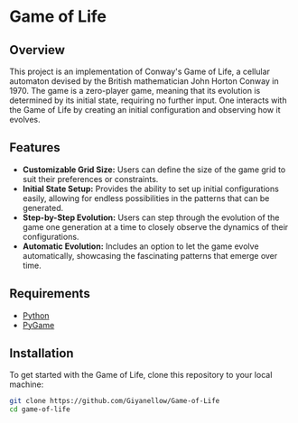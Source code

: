 # Game of Life

## Overview

This project is an implementation of Conway's Game of Life, a cellular automaton devised by the British mathematician John Horton Conway in 1970. The game is a zero-player game, meaning that its evolution is determined by its initial state, requiring no further input. One interacts with the Game of Life by creating an initial configuration and observing how it evolves.

## Features

- **Customizable Grid Size:** Users can define the size of the game grid to suit their preferences or constraints.
- **Initial State Setup:** Provides the ability to set up initial configurations easily, allowing for endless possibilities in the patterns that can be generated.
- **Step-by-Step Evolution:** Users can step through the evolution of the game one generation at a time to closely observe the dynamics of their configurations.
- **Automatic Evolution:** Includes an option to let the game evolve automatically, showcasing the fascinating patterns that emerge over time.

## Requirements

- [Python](https://www.python.org)
- [PyGame](https://www.pygame.org/docs/)

## Installation

To get started with the Game of Life, clone this repository to your local machine:

```bash
git clone https://github.com/Giyanellow/Game-of-Life
cd game-of-life
```
